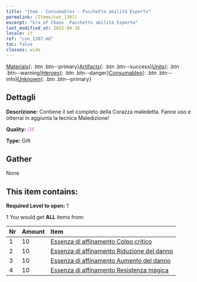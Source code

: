 ```yaml
---
title: "Item - Consumables - Pacchetto abilità Esperto"
permalink: /Items/con_1387/
excerpt: "Era of Chaos  Pacchetto abilità Esperto"
last_modified_at: 2021-04-16
locale: it
ref: "con_1387.md"
toc: false
classes: wide
---
```

 [Materials](/it/Items/){: .btn .btn--primary}[Artifacts](/it/Items/Artifacts/){: .btn .btn--success}[Units](/it/Items/Units/){: .btn .btn--warning}[Heroes](/it/Items/Heroes/){: .btn .btn--danger}[Consumables](/it/Items/Consumables/){: .btn .btn--info}[Unknown](/it/Items/Unknown/){: .btn .btn--primary}

## Dettagli
 **Descrizione:** Contiene il set completo della Corazza maledetta. Fanne uso e otterrai in aggiunta la tecnica Maledizione!

 **Quality:** <span style="color: #DA70D6">OK</span>

 **Type:** Gift

## Gather

  None

## This item contains:

 **Required Level to open:** 1

 1 You would get **ALL** items  from:

  | Nr | Amount |     Item    |
  |:---|:-------|:------------|
  | 1 | 10 | [Essenza di affinamento Colpo critico](/it/Items/con_1115/) |  | 
  | 2 | 10 | [Essenza di affinamento Riduzione del danno](/it/Items/con_1116/) |  | 
  | 3 | 10 | [Essenza di affinamento Aumento del danno](/it/Items/con_1117/) |  | 
  | 4 | 10 | [Essenza di affinamento Resistenza magica](/it/Items/con_1118/) |  | 
